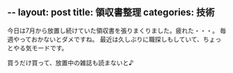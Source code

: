 --
layout: post
title: 領収書整理
categories: 技術
--

今日は7月から放置し続けていた領収書を張りまくりました。疲れた・・・。
毎週やっておかないとダメですね。
最近は久しぶりに職探しもしていて、ちょっとやる気モードです。

買うだけ買って、放置中の雑誌も読まないと♪
